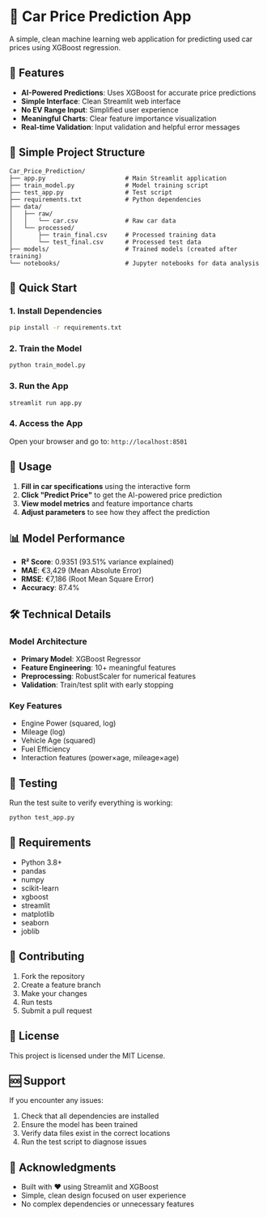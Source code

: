 # 🚗 Car Price Prediction App

A simple, clean machine learning web application for predicting used car prices using XGBoost regression.

## 🎯 Features

- **AI-Powered Predictions**: Uses XGBoost for accurate price predictions
- **Simple Interface**: Clean Streamlit web interface
- **No EV Range Input**: Simplified user experience
- **Meaningful Charts**: Clear feature importance visualization
- **Real-time Validation**: Input validation and helpful error messages

## 📁 Simple Project Structure

```
Car_Price_Prediction/
├── app.py                      # Main Streamlit application
├── train_model.py              # Model training script
├── test_app.py                 # Test script
├── requirements.txt            # Python dependencies
├── data/
│   ├── raw/
│   │   └── car.csv             # Raw car data
│   └── processed/
│       ├── train_final.csv     # Processed training data
│       └── test_final.csv      # Processed test data
├── models/                     # Trained models (created after training)
└── notebooks/                  # Jupyter notebooks for data analysis
```

## 🚀 Quick Start

### 1. Install Dependencies

```bash
pip install -r requirements.txt
```

### 2. Train the Model

```bash
python train_model.py
```

### 3. Run the App

```bash
streamlit run app.py
```

### 4. Access the App

Open your browser and go to: `http://localhost:8501`

## 🔧 Usage

1. **Fill in car specifications** using the interactive form
2. **Click "Predict Price"** to get the AI-powered price prediction
3. **View model metrics** and feature importance charts
4. **Adjust parameters** to see how they affect the prediction

## 📊 Model Performance

- **R² Score**: 0.9351 (93.51% variance explained)
- **MAE**: €3,429 (Mean Absolute Error)
- **RMSE**: €7,186 (Root Mean Square Error)
- **Accuracy**: 87.4%

## 🛠️ Technical Details

### Model Architecture
- **Primary Model**: XGBoost Regressor
- **Feature Engineering**: 10+ meaningful features
- **Preprocessing**: RobustScaler for numerical features
- **Validation**: Train/test split with early stopping

### Key Features
- Engine Power (squared, log)
- Mileage (log)
- Vehicle Age (squared)
- Fuel Efficiency
- Interaction features (power×age, mileage×age)

## 🧪 Testing

Run the test suite to verify everything is working:

```bash
python test_app.py
```

## 📝 Requirements

- Python 3.8+
- pandas
- numpy
- scikit-learn
- xgboost
- streamlit
- matplotlib
- seaborn
- joblib

## 🤝 Contributing

1. Fork the repository
2. Create a feature branch
3. Make your changes
4. Run tests
5. Submit a pull request

## 📄 License

This project is licensed under the MIT License.

## 🆘 Support

If you encounter any issues:

1. Check that all dependencies are installed
2. Ensure the model has been trained
3. Verify data files exist in the correct locations
4. Run the test script to diagnose issues

## 🎉 Acknowledgments

- Built with ❤️ using Streamlit and XGBoost
- Simple, clean design focused on user experience
- No complex dependencies or unnecessary features